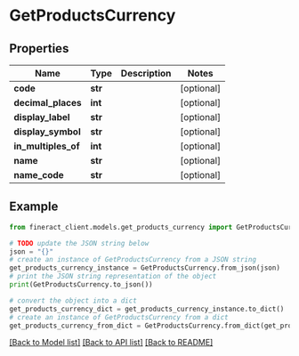 # GetProductsCurrency


## Properties

Name | Type | Description | Notes
------------ | ------------- | ------------- | -------------
**code** | **str** |  | [optional] 
**decimal_places** | **int** |  | [optional] 
**display_label** | **str** |  | [optional] 
**display_symbol** | **str** |  | [optional] 
**in_multiples_of** | **int** |  | [optional] 
**name** | **str** |  | [optional] 
**name_code** | **str** |  | [optional] 

## Example

```python
from fineract_client.models.get_products_currency import GetProductsCurrency

# TODO update the JSON string below
json = "{}"
# create an instance of GetProductsCurrency from a JSON string
get_products_currency_instance = GetProductsCurrency.from_json(json)
# print the JSON string representation of the object
print(GetProductsCurrency.to_json())

# convert the object into a dict
get_products_currency_dict = get_products_currency_instance.to_dict()
# create an instance of GetProductsCurrency from a dict
get_products_currency_from_dict = GetProductsCurrency.from_dict(get_products_currency_dict)
```
[[Back to Model list]](../README.md#documentation-for-models) [[Back to API list]](../README.md#documentation-for-api-endpoints) [[Back to README]](../README.md)


